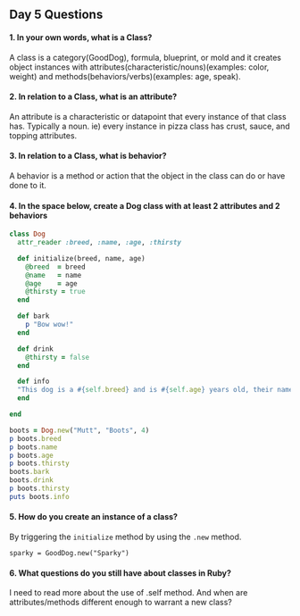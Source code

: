 ## Day 5 Questions

#### 1. In your own words, what is a Class?
A class is a category(GoodDog), formula, blueprint, or mold and it creates object
instances with attributes(characteristic/nouns)(examples: color, weight) and methods(behaviors/verbs)(examples: age, speak).

#### 2. In relation to a Class, what is an attribute?
An attribute is a characteristic or datapoint that every instance of that class has. Typically a noun.
ie) every instance in pizza class has crust, sauce, and topping attributes.

#### 3. In relation to a Class, what is behavior?
A behavior is a method or action that the object in the class can do or have done to it.

#### 4. In the space below, create a Dog class with at least 2 attributes and 2 behaviors
```Ruby
class Dog
  attr_reader :breed, :name, :age, :thirsty

  def initialize(breed, name, age)
    @breed  = breed
    @name   = name
    @age    = age
    @thirsty = true
  end

  def bark
    p "Bow wow!"
  end

  def drink
    @thirsty = false
  end

  def info
  "This dog is a #{self.breed} and is #{self.age} years old, their name is #{self.name}."
  end

end

boots = Dog.new("Mutt", "Boots", 4)
p boots.breed
p boots.name
p boots.age
p boots.thirsty
boots.bark
boots.drink
p boots.thirsty
puts boots.info
```

#### 5. How do you create an instance of a class?
By triggering the `initialize` method by using the `.new` method.

  `sparky = GoodDog.new("Sparky")`

#### 6. What questions do you still have about classes in Ruby?
I need to read more about the use of .self method.
And when are attributes/methods different enough to warrant a new class?
